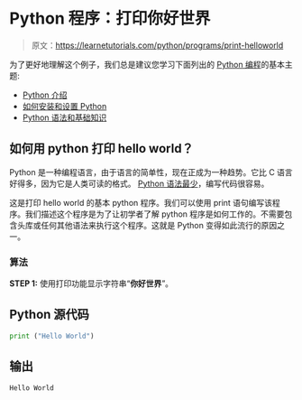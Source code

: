 # Python 程序：打印你好世界

> 原文：<https://learnetutorials.com/python/programs/print-helloworld>

为了更好地理解这个例子，我们总是建议您学习下面列出的 [Python 编程](../ "Python tutorial")的基本主题:

*   [Python 介绍](../../python/introduction-tutorial "Introduction to python langugae")
*   [如何安装和设置 Python](../../python/installation-tutorial "Python Install and Setup")
*   [Python 语法和基础知识](../../python/syntax-comments "Python Syntax")

## 如何用 python 打印 hello world？

Python 是一种编程语言，由于语言的简单性，现在正成为一种趋势。它比 C 语言好得多，因为它是人类可读的格式。 [Python 语法最少](../syntax-comments "Python Syntax")，编写代码很容易。

这是打印 hello world 的基本 python 程序。我们可以使用 print 语句编写该程序。我们描述这个程序是为了让初学者了解 python 程序是如何工作的。不需要包含头库或任何其他语法来执行这个程序。这就是 Python 变得如此流行的原因之一。

### 算法

**STEP 1:** 使用打印功能显示字符串“**你好世界**”。

## Python 源代码

```py
print ("Hello World")

```

## 输出

```py
Hello World
```